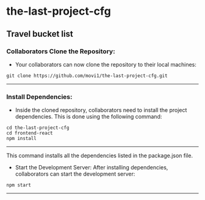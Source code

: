 # the-last-project-cfg
## Travel bucket list

### Collaborators Clone the Repository:

 * Your collaborators can now clone the repository to their local machines:
```
git clone https://github.com/movi1/the-last-project-cfg.git
```
---

### Install Dependencies:

* Inside the cloned repository, collaborators need to install the project dependencies. This is done using the following command:

```
cd the-last-project-cfg
cd frontend-react
npm install
```

---
This command installs all the dependencies listed in the package.json file.

* Start the Development Server:
After installing dependencies, collaborators can start the development server:
```
npm start
```
---
